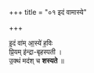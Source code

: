 +++
title = "०१ इदं वामास्ये"

+++

इ॒दं वा॑म् आ॒स्ये॑ ह॒विः  
प्रि॒यम् इ॑न्द्रा-बृहस्पती ।  
उ॒क्थं मद॑श् च **शस्यते** ॥
